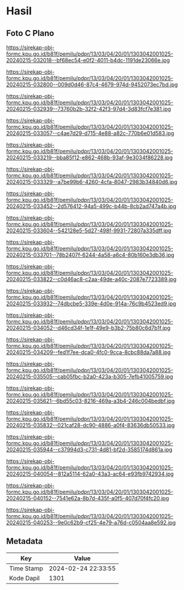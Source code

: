 # Hasil

## Foto C Plano

https://sirekap-obj-formc.kpu.go.id/b81f/pemilu/pdpr/13/03/04/20/01/1303042001025-20240215-032018--bf68ec54-e0f2-4011-b4dc-1191de23066e.jpg

https://sirekap-obj-formc.kpu.go.id/b81f/pemilu/pdpr/13/03/04/20/01/1303042001025-20240215-032800--009d0d46-87c4-4679-974d-9452073ec7bd.jpg

https://sirekap-obj-formc.kpu.go.id/b81f/pemilu/pdpr/13/03/04/20/01/1303042001025-20240215-032939--73760b2b-32f2-42f3-97d4-3d83fcf7e381.jpg

https://sirekap-obj-formc.kpu.go.id/b81f/pemilu/pdpr/13/03/04/20/01/1303042001025-20240215-033057--c4ae7d29-d715-4e88-a82c-770b6e01d583.jpg

https://sirekap-obj-formc.kpu.go.id/b81f/pemilu/pdpr/13/03/04/20/01/1303042001025-20240215-033219--bba85f12-e862-468b-93af-9e3034f86228.jpg

https://sirekap-obj-formc.kpu.go.id/b81f/pemilu/pdpr/13/03/04/20/01/1303042001025-20240215-033329--a7be99b6-4260-4cfa-8047-2983b34840d6.jpg

https://sirekap-obj-formc.kpu.go.id/b81f/pemilu/pdpr/13/03/04/20/01/1303042001025-20240215-033452--2d576412-94a5-499c-b44b-8cb2ad747a4b.jpg

https://sirekap-obj-formc.kpu.go.id/b81f/pemilu/pdpr/13/03/04/20/01/1303042001025-20240215-033604--542128e5-5d27-498f-9931-72807a335dff.jpg

https://sirekap-obj-formc.kpu.go.id/b81f/pemilu/pdpr/13/03/04/20/01/1303042001025-20240215-033701--78b2407f-6244-4a58-a6c4-80b160e3db36.jpg

https://sirekap-obj-formc.kpu.go.id/b81f/pemilu/pdpr/13/03/04/20/01/1303042001025-20240215-033822--c0d46ac8-c2aa-49de-a40c-2087e7723389.jpg

https://sirekap-obj-formc.kpu.go.id/b81f/pemilu/pdpr/13/03/04/20/01/1303042001025-20240215-033932--74dbcbe5-339e-4d0e-914a-76c9b4523ed9.jpg

https://sirekap-obj-formc.kpu.go.id/b81f/pemilu/pdpr/13/03/04/20/01/1303042001025-20240215-034052--d46cd34f-1e1f-49e9-b3b2-75b80c6d7b1f.jpg

https://sirekap-obj-formc.kpu.go.id/b81f/pemilu/pdpr/13/03/04/20/01/1303042001025-20240215-034209--fed1f7ee-dca0-4fc0-9cca-8cbc88da7a88.jpg

https://sirekap-obj-formc.kpu.go.id/b81f/pemilu/pdpr/13/03/04/20/01/1303042001025-20240215-035505--cab05fbc-b2a0-423a-b305-7efb41005759.jpg

https://sirekap-obj-formc.kpu.go.id/b81f/pemilu/pdpr/13/03/04/20/01/1303042001025-20240215-035621--6bd55c03-8216-469a-a3b4-246c004bedbf.jpg

https://sirekap-obj-formc.kpu.go.id/b81f/pemilu/pdpr/13/03/04/20/01/1303042001025-20240215-035832--021caf28-dc90-4886-a0f4-83636db50533.jpg

https://sirekap-obj-formc.kpu.go.id/b81f/pemilu/pdpr/13/03/04/20/01/1303042001025-20240215-035944--c37994d3-c731-4d81-bf2d-3585174d861a.jpg

https://sirekap-obj-formc.kpu.go.id/b81f/pemilu/pdpr/13/03/04/20/01/1303042001025-20240215-040054--812a5114-62a0-43a3-ac64-e93fb9742934.jpg

https://sirekap-obj-formc.kpu.go.id/b81f/pemilu/pdpr/13/03/04/20/01/1303042001025-20240215-040152--7541e62a-8b7d-435f-a0f5-407d70f4fc20.jpg

https://sirekap-obj-formc.kpu.go.id/b81f/pemilu/pdpr/13/03/04/20/01/1303042001025-20240215-040253--9e0c62b9-cf25-4e79-a76d-c0504aa8e592.jpg


## Metadata

| Key        | Value               |
| ---------- | ------------------- |
| Time Stamp | 2024-02-24 22:33:55 |
| Kode Dapil | 1301                |




